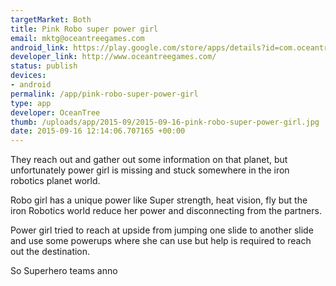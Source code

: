 ```yaml
--- 
targetMarket: Both
title: Pink Robo super power girl
email: mktg@oceantreegames.com
android_link: https://play.google.com/store/apps/details?id=com.oceantree.pink.princess.robot
developer_link: http://www.oceantreegames.com/
status: publish
devices: 
- android
permalink: /app/pink-robo-super-power-girl
type: app
developer: OceanTree
thumb: /uploads/app/2015-09/2015-09-16-pink-robo-super-power-girl.jpg
date: 2015-09-16 12:14:06.707165 +00:00
---
```


They reach out and gather out some information on that planet, but unfortunately power girl is missing and stuck somewhere in the iron robotics planet world.

Robo girl has a unique power like Super strength, heat vision, fly but the iron Robotics world reduce her power and disconnecting from the partners.

Power girl tried to reach at upside from jumping one slide to another slide and use some powerups where she can use but help is required to reach out the destination.

So Superhero teams anno
